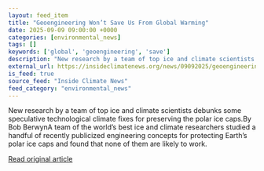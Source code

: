 ```yaml
---
layout: feed_item
title: "Geoengineering Won’t Save Us From Global Warming"
date: 2025-09-09 09:00:00 +0000
categories: [environmental_news]
tags: []
keywords: ['global', 'geoengineering', 'save']
description: "New research by a team of top ice and climate scientists debunks some speculative technological climate fixes for preserving the polar ice caps"
external_url: https://insideclimatenews.org/news/09092025/geoengineering-polar-ice-melt/
is_feed: true
source_feed: "Inside Climate News"
feed_category: "environmental_news"
---
```


New research by a team of top ice and climate scientists debunks some speculative technological climate fixes for preserving the polar ice caps.By Bob BerwynA team of the world’s best ice and climate researchers studied a handful of recently publicized engineering concepts for protecting Earth’s polar ice caps and found that none of them are likely to work.&nbsp;

[Read original article](https://insideclimatenews.org/news/09092025/geoengineering-polar-ice-melt/)
